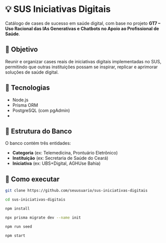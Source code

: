 # 💡 SUS Iniciativas Digitais

Catálogo de cases de sucesso em saúde digital, com base no projeto **GT7 – Uso Racional das IAs Generativas e Chatbots no Apoio ao Profissional de Saúde**.

## 🎯 Objetivo
Reunir e organizar cases reais de iniciativas digitais implementadas no SUS, permitindo que outras instituições possam se inspirar, replicar e aprimorar soluções de saúde digital.

## 🧩 Tecnologias
- Node.js
- Prisma ORM
- PostgreSQL (com pgAdmin)
-

## 🧱 Estrutura do Banco
O banco contém três entidades:
- **Categoria** (ex: Telemedicina, Prontuário Eletrônico)
- **Instituição** (ex: Secretaria de Saúde do Ceará)
- **Iniciativa** (ex: UBS+Digital, AGHUse Bahia)

## 🚀 Como executar
```bash
git clone https://github.com/seuusuario/sus-iniciativas-digitais
```
```bash
cd sus-iniciativas-digitais
```
```bash
npm install
```
```bash
npx prisma migrate dev --name init
```
```bash
npm run seed
```
```bash
npm start
```
